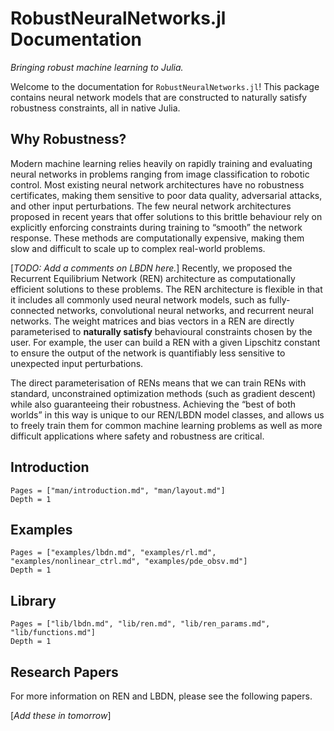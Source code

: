 # RobustNeuralNetworks.jl Documentation

*Bringing robust machine learning to Julia.*

Welcome to the documentation for `RobustNeuralNetworks.jl`! This package contains neural network models that are constructed to naturally satisfy robustness constraints, all in native Julia.

## Why Robustness?

Modern machine learning relies heavily on rapidly training and evaluating neural networks in problems ranging from image classification to robotic control. Most existing neural network architectures have no robustness certificates, making them sensitive to poor data quality, adversarial attacks, and other input perturbations. The few neural network architectures proposed in recent years that offer solutions to this brittle behaviour rely on explicitly enforcing constraints during training to “smooth” the network response. These methods are computationally expensive, making them slow and difficult to scale up to complex real-world problems.

[*TODO: Add a comments on LBDN here.*]
Recently, we proposed the Recurrent Equilibrium Network (REN) architecture as computationally efficient solutions to these problems. The REN architecture is flexible in that it includes all commonly used neural network models, such as fully-connected networks, convolutional neural networks, and recurrent neural networks. The weight matrices and bias vectors in a REN are directly parameterised to **naturally satisfy** behavioural constraints chosen by the user. For example, the user can build a REN with a given Lipschitz constant to ensure the output of the network is quantifiably less sensitive to unexpected input perturbations. 

The direct parameterisation of RENs means that we can train RENs with standard, unconstrained optimization methods (such as gradient descent) while also guaranteeing their robustness. Achieving the “best of both worlds” in this way is unique to our REN/LBDN model classes, and allows us to freely train them for common machine learning problems as well as more difficult applications where safety and robustness are critical.


## Introduction

```@contents
Pages = ["man/introduction.md", "man/layout.md"]
Depth = 1
```

## Examples

```@contents
Pages = ["examples/lbdn.md", "examples/rl.md", "examples/nonlinear_ctrl.md", "examples/pde_obsv.md"]
Depth = 1
```

## Library

```@contents
Pages = ["lib/lbdn.md", "lib/ren.md", "lib/ren_params.md", "lib/functions.md"]
Depth = 1
```

## Research Papers

For more information on REN and LBDN, please see the following papers.

[*Add these in tomorrow*]
